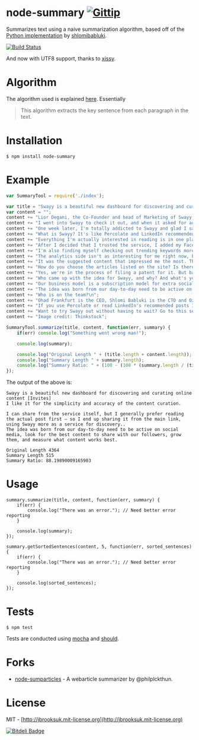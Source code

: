 # node-summary [![Gittip](http://badgr.co/gittip/jbrooksuk.png)](https://www.gittip.com/jbrooksuk/)
Summarizes text using a naive summarization algorithm, based off of the [Python implementation](https://gist.github.com/shlomibabluki/5473521) by [shlomibabluki](http://www.github.com/shlomibabluki).

[![Build Status](https://travis-ci.org/jbrooksuk/node-summary.png)](https://travis-ci.org/jbrooksuk/node-summary)

And now with UTF8 support, thanks to [xissy](https://github.com/xissy).

# Algorithm
The algorithm used is explained [here](http://thetokenizer.com/2013/04/28/build-your-own-summary-tool/). Essentially

> This algorithm extracts the key sentence from each paragraph in the text.

# Installation

    $ npm install node-summary

# Example

```javascript
var SummaryTool = require('./index');

var title = "Swayy is a beautiful new dashboard for discovering and curating online content [Invites]";
var content = "";
content += "Lior Degani, the Co-Founder and head of Marketing of Swayy, pinged me last week when I was in California to tell me about his startup and give me beta access. I heard his pitch and was skeptical. I was also tired, cranky and missing my kids – so my frame of mind wasn't the most positive.\n";
content += "I went into Swayy to check it out, and when it asked for access to my Twitter and permission to tweet from my account, all I could think was, \"If this thing spams my Twitter account I am going to bitch-slap him all over the Internet.\" Fortunately that thought stayed in my head, and not out of my mouth.\n";
content += "One week later, I'm totally addicted to Swayy and glad I said nothing about the spam (it doesn't send out spam tweets but I liked the line too much to not use it for this article). I pinged Lior on Facebook with a request for a beta access code for TNW readers. I also asked how soon can I write about it. It's that good. Seriously. I use every content curation service online. It really is That Good.\n";
content += "What is Swayy? It's like Percolate and LinkedIn recommended articles, mixed with trending keywords for the topics you find interesting, combined with an analytics dashboard that shows the trends of what you do and how people react to it. I like it for the simplicity and accuracy of the content curation.\n"; 
content += "Everything I'm actually interested in reading is in one place – I don't have to skip from another major tech blog over to Harvard Business Review then hop over to another major tech or business blog. It's all in there. And it has saved me So Much Time\n\n";
content += "After I decided that I trusted the service, I added my Facebook and LinkedIn accounts. The content just got That Much Better. I can share from the service itself, but I generally prefer reading the actual post first – so I end up sharing it from the main link, using Swayy more as a service for discovery.\n";
content += "I'm also finding myself checking out trending keywords more often (more often than never, which is how often I do it on Twitter.com).\n\n\n";
content += "The analytics side isn't as interesting for me right now, but that could be due to the fact that I've barely been online since I came back from the US last weekend. The graphs also haven't given me any particularly special insights as I can't see which post got the actual feedback on the graph side (however there are numbers on the Timeline side.) This is a Beta though, and new features are being added and improved daily. I'm sure this is on the list. As they say, if you aren't launching with something you're embarrassed by, you've waited too long to launch.\n";
content += "It was the suggested content that impressed me the most. The articles really are spot on – which is why I pinged Lior again to ask a few questions:\n";
content += "How do you choose the articles listed on the site? Is there an algorithm involved? And is there any IP?\n";
content += "Yes, we're in the process of filing a patent for it. But basically the system works with a Natural Language Processing Engine. Actually, there are several parts for the content matching, but besides analyzing what topics the articles are talking about, we have machine learning algorithms that match you to the relevant suggested stuff. For example, if you shared an article about Zuck that got a good reaction from your followers, we might offer you another one about Kevin Systrom (just a simple example).\n";
content += "Who came up with the idea for Swayy, and why? And what's your business model?\n";
content += "Our business model is a subscription model for extra social accounts (extra Facebook / Twitter, etc) and team collaboration.\n";
content += "The idea was born from our day-to-day need to be active on social media, look for the best content to share with our followers, grow them, and measure what content works best.\n";
content += "Who is on the team?\n";
content += "Ohad Frankfurt is the CEO, Shlomi Babluki is the CTO and Oz Katz does Product and Engineering, and I [Lior Degani] do Marketing. The four of us are the founders. Oz and I were in 8200 [an elite Israeli army unit] together. Emily Engelson does Community Management and Graphic Design.\n";
content += "If you use Percolate or read LinkedIn's recommended posts I think you'll love Swayy.\n";
content += "Want to try Swayy out without having to wait? Go to this secret URL and enter the promotion code thenextweb . The first 300 people to use the code will get access.\n";
content += "Image credit: Thinkstock";

SummaryTool.summarize(title, content, function(err, summary) {
	if(err) console.log("Something went wrong man!");

	console.log(summary);

	console.log("Original Length " + (title.length + content.length));
	console.log("Summary Length " + summary.length);
	console.log("Summary Ratio: " + (100 - (100 * (summary.length / (title.length + content.length)))));
});
```

The output of the above is:

```
Swayy is a beautiful new dashboard for discovering and curating online content [Invites]
I like it for the simplicity and accuracy of the content curation.

I can share from the service itself, but I generally prefer reading the actual post first – so I end up sharing it from the main link, using Swayy more as a service for discovery.. 
The idea was born from our day-to-day need to be active on social media, look for the best content to share with our followers, grow them, and measure what content works best.

Original Length 4364
Summary Length 515
Summary Ratio: 88.19890009165903
```

# Usage

    summary.summarize(title, content, function(err, summary) {
    	if(err) {
    		console.log("There was an error."); // Need better error reporting
    	}

    	console.log(summary);
    });

    summary.getSortedSentences(content, 5, function(err, sorted_sentences) {
        if(err) {
            console.log("There was an error."); // Need better error reporting
        }

        console.log(sorted_sentences);
    });

# Tests

	$ npm test

Tests are conducted using [mocha](https://npmjs.org/package/mocha) and [should](https://npmjs.org/package/should).

# Forks
- [node-sumparticles](https://github.com/philplckthun/node-sumuparticles) - A webarticle summarizer by @philplckthun.

# License
MIT - [http://jbrooksuk.mit-license.org](http://jbrooksuk.mit-license.org)


[![Bitdeli Badge](https://d2weczhvl823v0.cloudfront.net/jbrooksuk/node-summary/trend.png)](https://bitdeli.com/free "Bitdeli Badge")

